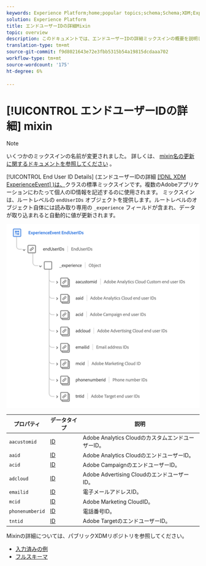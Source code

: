 ```yaml
---
keywords: Experience Platform;home;popular topics;schema;Schema;XDM;ExperienceEvent;fields;schemas;Schemas;Schema design;mixin;mixin;enduserids;end-user;end user;ids;
solution: Experience Platform
title: エンドユーザーIDの詳細Mixin
topic: overview
description: このドキュメントでは、エンドユーザーIDの詳細ミックスインの概要を説明します。
translation-type: tm+mt
source-git-commit: f9d8021643e72e3fbb5315b54a19815dcdaaa702
workflow-type: tm+mt
source-wordcount: '175'
ht-degree: 6%

---
```



# [!UICONTROL エンドユーザーIDの詳細] mixin

>[!NOTE]
>
>いくつかのミックスインの名前が変更されました。 詳しくは、 [mixin名の更新に関するドキュメントを参照してください](../name-updates.md) 。

[!UICONTROL End User ID Details] (エンドユーザーIDの詳細 [[!DNL XDM ExperienceEvent] )は、](../../classes/individual-profile.md)クラスの標準ミックスインです。複数のAdobeアプリケーションにわたって個人のID情報を記述するのに使用されます。 ミックスインは、ルートレベルの `endUserIDs` オブジェクトを提供します。ルートレベルのオブジェクト自体には読み取り専用の `_experience` フィールドが含まれ、データが取り込まれると自動的に値が更新されます。

<img src="../../images/mixins/enduserids.png" width="700" /><br />

| プロパティ | データタイプ | 説明 |
| --- | --- | --- |
| `aacustomid` | [ID](../../data-types/identity.md) | Adobe Analytics CloudのカスタムエンドユーザーID。 |
| `aaid` | [ID](../../data-types/identity.md) | Adobe Analytics CloudのエンドユーザーID。 |
| `acid` | [ID](../../data-types/identity.md) | Adobe CampaignのエンドユーザーID。 |
| `adcloud` | [ID](../../data-types/identity.md) | Adobe Advertising CloudのエンドユーザーID。 |
| `emailid` | [ID](../../data-types/identity.md) | 電子メールアドレスID。 |
| `mcid` | [ID](../../data-types/identity.md) | Adobe Marketing CloudID。 |
| `phonenumberid` | [ID](../../data-types/identity.md) | 電話番号ID。 |
| `tntid` | [ID](../../data-types/identity.md) | Adobe TargetのエンドユーザーID。 |

Mixinの詳細については、パブリックXDMリポジトリを参照してください。

* [入力済みの例](https://github.com/adobe/xdm/blob/master/components/mixins/experience-event/experienceevent-enduserids.example.1.json)
* [フルスキーマ](https://github.com/adobe/xdm/blob/master/components/mixins/experience-event/experienceevent-enduserids.schema.json)
